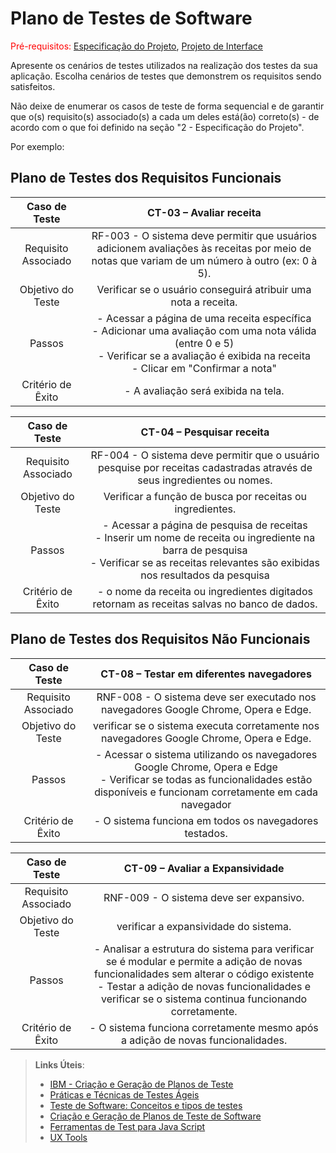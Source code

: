 # Plano de Testes de Software

<span style="color:red">Pré-requisitos: <a href="2-Especificação do Projeto.md"> Especificação do Projeto</a></span>, <a href="3-Projeto de Interface.md"> Projeto de Interface</a>

Apresente os cenários de testes utilizados na realização dos testes da sua aplicação. Escolha cenários de testes que demonstrem os requisitos sendo satisfeitos.

Não deixe de enumerar os casos de teste de forma sequencial e de garantir que o(s) requisito(s) associado(s) a cada um deles está(ão) correto(s) - de acordo com o que foi definido na seção "2 - Especificação do Projeto". 

Por exemplo:

## Plano de Testes dos Requisitos Funcionais

| **Caso de Teste** 	| **CT-03 – Avaliar receita** 	|
|:---:	|:---:	|
|	Requisito Associado 	| RF-003 - O sistema deve permitir que usuários adicionem avaliações às receitas por meio de notas que variam de um número à outro (ex: 0 à 5). |
| Objetivo do Teste 	| Verificar se o usuário conseguirá atribuir uma nota a receita. |
| Passos 	| - Acessar a página de uma receita específica <br> - Adicionar uma avaliação com uma nota válida (entre 0 e 5) <br> - Verificar se a avaliação é exibida na receita <br> - Clicar em "Confirmar a nota" |
|Critério de Êxito | - A avaliação será exibida na tela. |
 
| **Caso de Teste** 	| **CT-04 – Pesquisar receita** 	|
|:---:	|:---:	|
|	Requisito Associado 	| RF-004 -  O sistema deve permitir que o usuário pesquise por receitas cadastradas através de seus ingredientes ou nomes. |
| Objetivo do Teste 	| Verificar a função de busca por receitas ou ingredientes. |
| Passos 	| - Acessar a página de pesquisa de receitas <br> -  Inserir um nome de receita ou ingrediente na barra de pesquisa <br> - Verificar se as receitas relevantes são exibidas nos resultados da pesquisa <br>  |
|Critério de Êxito | - o nome da receita ou ingredientes digitados retornam as receitas salvas no banco de dados. |



## Plano de Testes dos Requisitos Não Funcionais

| **Caso de Teste** 	| **CT-08 – Testar em diferentes navegadores** 	|
|:---:	|:---:	|
|	Requisito Associado 	| RNF-008 - O sistema deve ser executado nos navegadores Google Chrome, Opera e Edge. |
| Objetivo do Teste 	| verificar se o sistema executa corretamente nos navegadores Google Chrome, Opera e Edge. |
| Passos 	| - Acessar o sistema utilizando os navegadores Google Chrome, Opera e Edge <br> - Verificar se todas as funcionalidades estão disponíveis e funcionam corretamente em cada navegador <br>        |
|Critério de Êxito | - O sistema funciona em todos os navegadores testados. |

| **Caso de Teste** 	| **CT-09 – Avaliar a Expansividade** 	|
|:---:	|:---:	|
|	Requisito Associado 	| RNF-009 - O sistema deve ser expansivo. |
| Objetivo do Teste 	| verificar a expansividade do sistema. |
| Passos 	| - Analisar a estrutura do sistema para verificar se é modular e permite a adição de novas funcionalidades sem alterar o código existente <br> - Testar a adição de novas funcionalidades e verificar se o sistema continua funcionando corretamente. |
|Critério de Êxito | - O sistema funciona corretamente mesmo após a adição de novas funcionalidades. |

 
> **Links Úteis**:
> - [IBM - Criação e Geração de Planos de Teste](https://www.ibm.com/developerworks/br/local/rational/criacao_geracao_planos_testes_software/index.html)
> - [Práticas e Técnicas de Testes Ágeis](http://assiste.serpro.gov.br/serproagil/Apresenta/slides.pdf)
> -  [Teste de Software: Conceitos e tipos de testes](https://blog.onedaytesting.com.br/teste-de-software/)
> - [Criação e Geração de Planos de Teste de Software](https://www.ibm.com/developerworks/br/local/rational/criacao_geracao_planos_testes_software/index.html)
> - [Ferramentas de Test para Java Script](https://geekflare.com/javascript-unit-testing/)
> - [UX Tools](https://uxdesign.cc/ux-user-research-and-user-testing-tools-2d339d379dc7)
